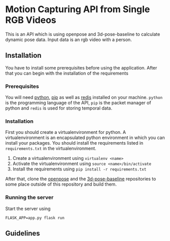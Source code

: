 # Motion Capturing API from Single RGB Videos
This is an API which is using openpose and 3d-pose-baseline to
calculate dynamic pose data. Input data is an rgb video with a person.
## Installation
You have to install some prerequisites before using the application.
After that you can begin with the installation of the requirements
### Prerequisites
You will need [python](https://python.org), [pip](https://pypi.org/project/pip/)
as well as [redis](https://redis.io/) installed on your machine.
`python` is the programming language of the API, `pip` is the packet manager
of python and `redis` is used for storing temporal data.
### Installation
First you should create a virtualenvironment for python.
A virtualenvironment is an encapsulated python environment in which
you can install your packages. You should install the requirements 
listed in `requirements.txt` in the virtualenvironment.
1) Create a virtualenvironment using `virtualenv <name>`
2) Activate the virtualenvironment using `source <name>/bin/activate`
3) Install the requirements using `pip install -r requirements.txt`

After that, clone the [openpose](https://github.com/CMU-Perceptual-Computing-Lab/openpose)
and the [3d-pose-baseline](https://github.com/una-dinosauria/3d-pose-baseline) repositories
to some place outside of this repository and build them.


### Running the server
Start the server using
```
FLASK_APP=app.py flask run 
```
## Guidelines
